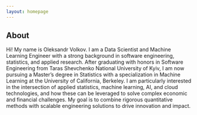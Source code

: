 ```yaml
---
layout: homepage
---
```


## About
Hi! My name is Oleksandr Volkov. I am a Data Scientist and Machine Learning Engineer with a strong background in software engineering, statistics, and applied research. After graduating with honors in Software Engineering from Taras Shevchenko National University of Kyiv, I am now pursuing a Master’s degree in Statistics with a specialization in Machine Learning at the University of California, Berkeley. I am particularly interested in the intersection of applied statistics, machine learning, AI, and cloud technologies, and how these can be leveraged to solve complex economic and financial challenges. My goal is to combine rigorous quantitative methods with scalable engineering solutions to drive innovation and impact.

